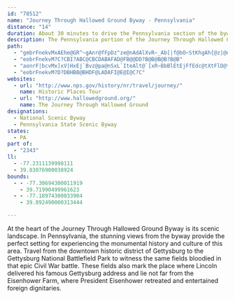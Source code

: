 ```yaml
---
id: "78512"
name: "Journey Through Hallowed Ground Byway - Pennsylvania"
distance: "14"
duration: About 30 minutes to drive the Pennsylvania section of the byway
description: The Pennsylvania portion of the Journey Through Hallowed Ground Byway travels through monumental historical sites including the Gettysburg National Battlefield Park and affords views of a significant scenic landscape.
path:
  - "gmbrFnekvMxAEhe@GR^~gAnr@fFpDz^ze@nAdAlXvR~_Ab[|f@bO~StKhgAh{@z|@ns@~H~GdEzB|j@|Pjl@nR|BjAzAzAxAdC`DjGPd@DHxA|BlA|AhB`Cx@rAb@x@jJnZhB|E|BfEbBxBnCnChAdAnDxB`DxAng@zT`O|GxUbK"
  - "eobrFnekvM?C?CBI?ABC@CBCDABAFAD@FB@@DD?B@B@B@B?B@B"
  - "aonrF|bcvMx]xV|HxEj`Bvz@pa@nSxL`IteAlt@`[xR~BbBlEtEjFfEdc@tXtFlD@tBD|G@tCrc@C"
  - "eobrFnekvM?D?DBHBB@BHDF@LADAFI@E@I@C?C"
websites:
  - url: "http://www.nps.gov/history/nr/travel/journey/"
    name: Historic Places Tour
  - url: "http://www.hallowedground.org/"
    name: The Journey Through Hallowed Ground
designations:
  - National Scenic Byway
  - Pennsylvania State Scenic Byway
states:
  - PA
part of:
  - "2343"
ll:
  - -77.2311139998111
  - 39.83076900038924
bounds:
  - - -77.30694300011919
    - 39.71990499961623
  - - -77.18974300033904
    - 39.892490000313444

---
```


At the heart of the Journey Through Hallowed Ground Byway is its scenic landscape. In Pennsylvania, the stunning views from the byway provide the perfect setting for experiencing the monumental history and culture of this area. Travel from the downtown historic district of Gettysburg to the Gettysburg National Battlefield Park to witness the same fields bloodied in that epic Civil War battle. These fields also mark the place where Lincoln delivered his famous Gettysburg address and lie not far from the Eisenhower Farm, where President Eisenhower retreated and entertained foreign dignitaries.
